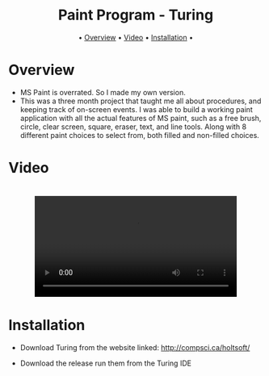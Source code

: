 <h1 align="center">
  <p float="left">
  
</p>
  <br>
  Paint Program - Turing
  <br>
</h1>


<p align="center">
  •
  <a href="#Overview">Overview</a>
  •
  <a href="#Video">Video</a>
  •
  <a href="#Installation">Installation</a>
  •
</p>

# Overview

- MS Paint is overrated. So I made my own version.
- This was a three month project that taught me all about procedures, and keeping track of on-screen events. I was able to build a working paint application with all the actual features of MS paint, such as a free brush, circle, clear screen, square, eraser, text, and line tools. Along with 8 different paint choices to select from, both filled and non-filled choices.

# Video
<h1 align="center">
  <p float="left">
<video width="400" controls>
<source src="paint.mp4" type alt="Paint Program" width="300" />
https://user-images.githubusercontent.com/59585693/118322999-fbc1a780-b4cd-11eb-88b6-f421d6724483.mp4

</video>
</p>
</h1>

# Installation
- Download Turing from the website linked: 
http://compsci.ca/holtsoft/

- Download the release run them from the Turing IDE 
